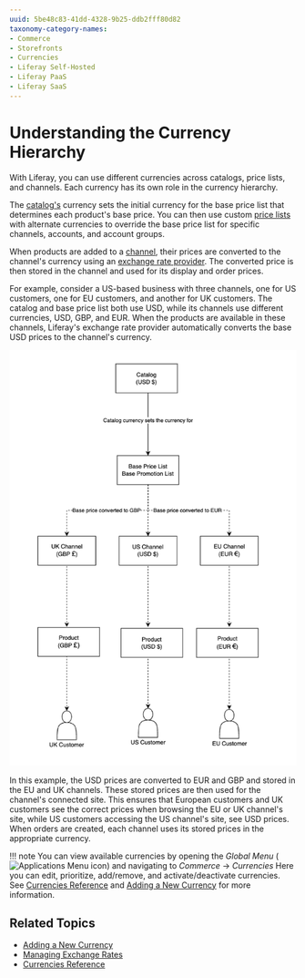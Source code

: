 ```yaml
---
uuid: 5be48c83-41dd-4328-9b25-ddb2fff80d82
taxonomy-category-names:
- Commerce
- Storefronts
- Currencies
- Liferay Self-Hosted
- Liferay PaaS
- Liferay SaaS
---
```

# Understanding the Currency Hierarchy

With Liferay, you can use different currencies across catalogs, price lists, and channels. Each currency has its own role in the currency hierarchy.

The [catalog's](../../product-management/catalogs/creating-a-new-catalog.md) currency sets the initial currency for the base price list that determines each product's base price. You can then use custom [price lists](../../pricing/creating-a-price-list.md) with alternate currencies to override the base price list for specific channels, accounts, and account groups.

When products are added to a [channel](../../store-management/channels/managing-channels.md), their prices are converted to the channel's currency using an [exchange rate provider](./managing-exchange-rates.md). The converted price is then stored in the channel and used for its display and order prices.

For example, consider a US-based business with three channels, one for US customers, one for EU customers, and another for UK customers. The catalog and base price list both use USD, while its channels use different currencies, USD, GBP, and EUR. When the products are available in these channels, Liferay's exchange rate provider automatically converts the base USD prices to the channel's currency.

![The product's base price gets converted to its appropriate channel currency.](./understanding-the-currency-hierarchy/images/01.png)

In this example, the USD prices are converted to EUR and GBP and stored in the EU and UK channels. These stored prices are then used for the channel's connected site. This ensures that European customers and UK customers see the correct prices when browsing the EU or UK channel's site, while US customers accessing the US channel's site, see USD prices. When orders are created, each channel uses its stored prices in the appropriate currency.

!!! note
    You can view available currencies by opening the *Global Menu* (![Applications Menu icon](../../images/icon-applications-menu.png)) and navigating to *Commerce* &rarr; *Currencies* Here you can edit, prioritize, add/remove, and activate/deactivate currencies. See [Currencies Reference](./currencies-reference.md) and [Adding a New Currency](./adding-a-new-currency.md) for more information.

<!-- Update article once [COMMERCE-5171](https://issues.liferay.com/browse/COMMERCE-5171) is implemented. It removes Catalog Currency and uses the Base Price List currency alone as currency basis. -->

## Related Topics

* [Adding a New Currency](./adding-a-new-currency.md)
* [Managing Exchange Rates](./managing-exchange-rates.md)
* [Currencies Reference](./currencies-reference.md)

